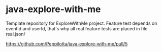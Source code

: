 # java-explore-with-me
Template repository for ExploreWithMe project.
Feature test depends on eventId and userId, that's why all real feature tests are placed in file real.json/ 

https://github.com/Peppilotta/java-explore-with-me/pull/5